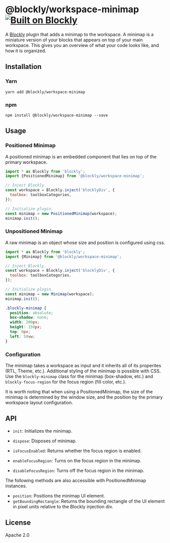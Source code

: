 # @blockly/workspace-minimap [![Built on Blockly](https://tinyurl.com/built-on-blockly)](https://github.com/google/blockly)

A [Blockly](https://www.npmjs.com/package/blockly) plugin that adds a minimap to the workspace. A minimap is a miniature version of your blocks that appears on top of your main workspace. This gives you an overview of what your code looks like, and how it is organized.

## Installation

### Yarn
```
yarn add @blockly/workspace-minimap
```

### npm
```
npm install @blockly/workspace-minimap --save
```

## Usage
### Positioned Minimap
A positioned minimap is an embedded component that lies on top of the primary workspace.

```js
import * as Blockly from 'blockly';
import {PositionedMinimap} from '@blockly/workspace-minimap';

// Inject Blockly.
const workspace = Blockly.inject('blocklyDiv', {
  toolbox: toolboxCategories,
});

// Initialize plugin.
const minimap = new PositionedMinimap(workspace);
minimap.init();
```

### Unpositioned Minimap
A raw minimap is an object whose size and position is configured using css.

```js
import * as Blockly from 'blockly';
import {Minimap} from '@blockly/workspace-minimap';

// Inject Blockly.
const workspace = Blockly.inject('blocklyDiv', {
  toolbox: toolboxCategories,
});

// Initialize plugin.
const minimap = new Minimap(workspace);
minimap.init();
```

```css
.blockly-minimap {
  position: absolute;
  box-shadow: none;
  width: 200px;
  height: 150px;
  top: 0px;
  left: 50vw;
}
```

### Configuration
The minimap takes a workspace as input and it inherits all of its properites (RTL, Theme, etc.).
Additional styling of the minimap is possible with CSS. Use the `blockly-minimap` class for the minimap (box-shadow, etc.) and `blockly-focus-region` for the focus region (fill color, etc.).

It is worth noting that when using a PositionedMinimap, the size of the minimap is determined by the window size, and the position by the primary workspace layout configuration. 

## API
- `init`: Initializes the minimap.
- `dispose`: Disposes of minimap.

- `isFocusEnabled`: Returns whether the focus region is enabled.
- `enableFocusRegion`: Turns on the focus region in the minimap.
- `disableFocusRegion`: Turns off the focus region in the minimap.

The following methods are also accessible with PositionedMinimap instances.
- `position`: Positions the minimap UI element.
- `getBoundingRectangle`: Returns the bounding rectangle of the UI element in
pixel units relative to the Blockly injection div.

## License
Apache 2.0

